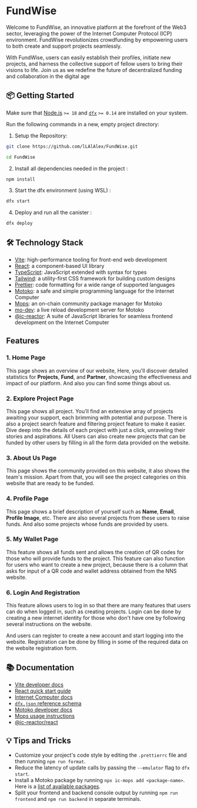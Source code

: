 # FundWise

Welcome to FundWise, an innovative platform at the forefront of the Web3 sector, leveraging the power of the Internet Computer Protocol (ICP) environment. FundWise revolutionizes crowdfunding by empowering users to both create and support projects seamlessly. 

With FundWise, users can easily establish their profiles, initiate new projects, and harness the collective support of fellow users to bring their visions to life. Join us as we redefine the future of decentralized funding and collaboration in the digital age

## 📦 Getting Started

Make sure that [Node.js](https://nodejs.org/en/) `>= 18` and [`dfx`](https://internetcomputer.org/docs/current/developer-docs/build/install-upgrade-remove) `>= 0.14` are installed on your system.

Run the following commands in a new, empty project directory:

1. Setup the Repository:
```sh
git clone https://github.com/lLAlAlex/FundWise.git

cd FundWise
```

2. Install all dependencies needed in the project :
```sh
npm install
```

3. Start the dfx environment (using WSL) : 
```sh
dfx start
```

4. Deploy and run all the canister : 
```sh
dfx deploy
```

## 🛠️ Technology Stack

- [Vite](https://vitejs.dev/): high-performance tooling for front-end web development
- [React](https://reactjs.org/): a component-based UI library
- [TypeScript](https://www.typescriptlang.org/): JavaScript extended with syntax for types
- [Tailwind](https://tailwindcss.com/): a utility-first CSS framework for building custom designs
- [Prettier](https://prettier.io/): code formatting for a wide range of supported languages
- [Motoko](https://github.com/dfinity/motoko#readme): a safe and simple programming language for the Internet Computer
- [Mops](https://mops.one): an on-chain community package manager for Motoko
- [mo-dev](https://github.com/dfinity/motoko-dev-server#readme): a live reload development server for Motoko
- [@ic-reactor](https://github.com/B3Pay/ic-reactor): A suite of JavaScript libraries for seamless frontend development on the Internet Computer

## Features

### 1. Home Page
  This page shows an overview of our website, Here, you'll discover detailed statistics for **Projects**, **Fund**, and **Partner**, showcasing the effectiveness and impact of our platform. And also you can find some things about us.
### 2. Explore Project Page
  This page shows all project. You'll find an extensive array of projects awaiting your support, each brimming with potential and purpose. There is also a project search feature and filtering project feature to make it easier. Dive deep into the details of each project with just a click, unraveling their stories and aspirations. All Users can also create new projects that can be funded by other users by filling in all the form data provided on the website.
### 3. About Us Page
  This page shows the community provided on this website, it also shows the team's mission. Apart from that, you will see the project categories on this website that are ready to be funded.
### 4. Profile Page
  This page shows a brief description of yourself such as **Name**, **Email**, **Profile Image**, etc. There are also several projects from these users to raise funds. And also some projects whose funds are provided by users.
### 5. My Wallet Page
  This feature shows all funds sent and allows the creation of QR codes for those who will provide funds to the project. This feature can also function for users who want to create a new project, because there is a column that asks for input of a QR code and wallet address obtained from the NNS website.
### 6. Login And Registration
  This feature allows users to log in so that there are many features that users can do when logged in, such as creating projects. Login can be done by creating a new internet identity for those who don't have one by following several instructions on the website. 
  
  And users can register to create a new account and start logging into the website. Registration can be done by filling in some of the required data on the website registration form.

## 📚 Documentation

- [Vite developer docs](https://vitejs.dev/guide/)
- [React quick start guide](https://react.dev/learn)
- [Internet Computer docs](https://internetcomputer.org/docs/current/developer-docs/ic-overview)
- [`dfx.json` reference schema](https://internetcomputer.org/docs/current/references/dfx-json-reference/)
- [Motoko developer docs](https://internetcomputer.org/docs/current/developer-docs/build/cdks/motoko-dfinity/motoko/)
- [Mops usage instructions](https://j4mwm-bqaaa-aaaam-qajbq-cai.ic0.app/#/docs/install)
- [@ic-reactor/react](https://b3pay.github.io/ic-reactor/modules/react.html)

## 💡 Tips and Tricks

- Customize your project's code style by editing the `.prettierrc` file and then running `npm run format`.
- Reduce the latency of update calls by passing the `--emulator` flag to `dfx start`.
- Install a Motoko package by running `npx ic-mops add <package-name>`. Here is a [list of available packages](https://mops.one/).
- Split your frontend and backend console output by running `npm run frontend` and `npm run backend` in separate terminals.

